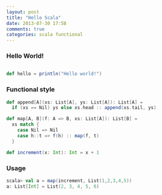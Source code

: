 ```yaml
---
layout: post
title: "Hello Scala"
date: 2013-07-30 17:58
comments: true
categories: scala functional
---
```


### Hello World!

```scala

def hello = println("Hello world!")

```

### Functional style

```scala
def append[A](xs: List[A], ys: List[A]): List[A] =
  if (xs == Nil) ys else xs.head :: append(xs.tail, ys)

def map[A, B](f: A => B, xs: List[A]): List[B] =
  xs match {
    case Nil => Nil
    case h::t => f(h) :: map(f, t)
  }

def increment(x: Int): Int = x + 1

```

### Usage
```scala
scala> val a = map(increment, List(1,2,3,4,5))
a: List[Int] = List(2, 3, 4, 5, 6)
```